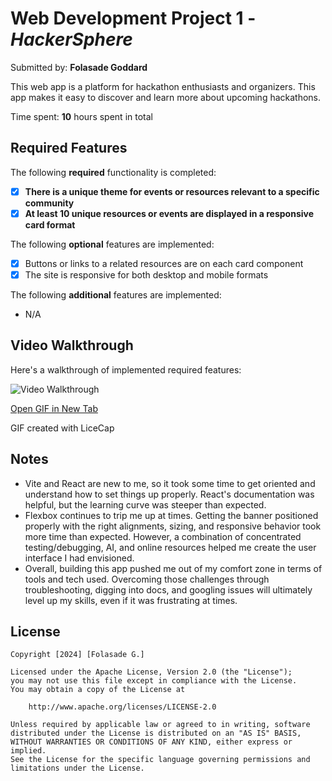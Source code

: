 # Web Development Project 1 - *HackerSphere*

Submitted by: **Folasade Goddard**

This web app is a platform for hackathon enthusiasts and organizers. This app makes it easy to discover and learn more about upcoming hackathons.

Time spent: **10** hours spent in total

## Required Features

The following **required** functionality is completed:

- [x] **There is a unique theme for events or resources relevant to a specific community**
- [x] **At least 10 unique resources or events are displayed in a responsive card format**

The following **optional** features are implemented:

- [x] Buttons or links to a related resources are on each card component
- [x] The site is responsive for both desktop and mobile formats

The following **additional** features are implemented:

* N/A

## Video Walkthrough

Here's a walkthrough of implemented required features:

<img src='https://i.imgur.com/JUKGxYh.gif' title='Video Walkthrough' width='' alt='Video Walkthrough' />

<a href="https://imgur.com/a/zmPCagd" target="_blank">Open GIF in New Tab</a>


<!-- Replace this with whatever GIF tool you used! -->
GIF created with LiceCap  
<!-- Recommended tools:
[Kap](https://getkap.co/) for macOS
[ScreenToGif](https://www.screentogif.com/) for Windows
[peek](https://github.com/phw/peek) for Linux. -->

## Notes

* Vite and React are new to me, so it took some time to get oriented and understand how to set things up properly. React's documentation was helpful, but the learning curve was steeper than expected.
* Flexbox continues to trip me up at times. Getting the banner positioned properly with the right alignments, sizing, and responsive behavior took more time than expected. However, a combination of concentrated testing/debugging, AI, and online resources helped me create the user interface I had envisioned.
* Overall, building this app pushed me out of my comfort zone in terms of tools and tech used. Overcoming those challenges through troubleshooting, digging into docs, and googling issues will ultimately level up my skills, even if it was frustrating at times.

## License

    Copyright [2024] [Folasade G.]

    Licensed under the Apache License, Version 2.0 (the "License");
    you may not use this file except in compliance with the License.
    You may obtain a copy of the License at

        http://www.apache.org/licenses/LICENSE-2.0

    Unless required by applicable law or agreed to in writing, software
    distributed under the License is distributed on an "AS IS" BASIS,
    WITHOUT WARRANTIES OR CONDITIONS OF ANY KIND, either express or implied.
    See the License for the specific language governing permissions and
    limitations under the License.

